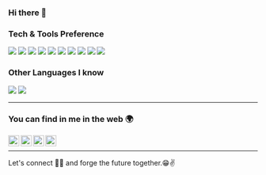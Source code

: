 ### Hi there 👋

<!-- INTRO CARD 
<img src="https://raw.githubusercontent.com/Souravdey777/Souravdey777/master/Card.png" width="100%" title="Intro Card" alt="Intro Card">
---
-->


### Tech & Tools Preference
<p>
<img src = "https://img.shields.io/badge/-HTML5-E34F26?style=flat&logo=html5&logoColor=white"> 
<img src = "https://img.shields.io/badge/-CSS3-1572B6?style=flat&logo=css3&logoColor=white">
<img src="https://img.shields.io/badge/-JavaScript-eed718?style=flat&logo=javascript&logoColor=ffffff">
<img src="https://img.shields.io/badge/-Python-black?style=flat&logo=python&logoColor=white">
<img src="https://img.shields.io/badge/-Express.js-787878?style=flat">
<img src="https://img.shields.io/badge/-Node.js-3C873A?style=flat&logo=Node.js&logoColor=white">
<img src="https://img.shields.io/badge/-MySQL-F29111?style=flat&logo=mysql&logoColor=FFFFFF">
<img src="http://img.shields.io/badge/-VS%20Code-007ACC?style=flat&logo=visual%20studio%20code&logoColor=white">
<img src="http://img.shields.io/badge/-Heroku-430098?style=flat&logo=heroku&logoColor=white">
<img src="http://img.shields.io/badge/-Github-000000?style=flat&logo=github&logoColor=FFFFFF">
</p>
  
### Other Languages I know
<img src="http://img.shields.io/badge/-Java-F89820?style=flat&logo=java&logoColor=white"> <img src="https://img.shields.io/badge/-C%20&%20C++-659ad2?style=flat&logo=c%2B%2B&logoColor=ffffff">

---

### You can find in me in the web 🌍
[<img align="left" alt="dariovasc | LinkedIn" width="22px" src="https://cdn.jsdelivr.net/npm/simple-icons@v3/icons/linkedin.svg" />][linkedin]
[<img align="left" alt="vasconcelosdario | Instagram" width="22px" src="https://cdn.jsdelivr.net/npm/simple-icons@v3/icons/instagram.svg" />][instagram]
[<img align="left" alt="dariogsv | Facebook" width="22px" src="https://cdn.jsdelivr.net/npm/simple-icons@3.13.0/icons/facebook.svg" />][facebook]
[<img align="left" alt="dgsv | @cin.ufpe.br" width="22px" src="https://cdn.jsdelivr.net/npm/simple-icons@3.13.0/icons/gmail.svg" />][gmail]
<br>
                                                                   
---

Let's connect 👨‍💻 and forge the future together.😁✌
<!--
**dariogsv/dariogsv** is a ✨ _special_ ✨ repository because its `README.md` (this file) appears on your GitHub profile.

Here are some ideas to get you started:

- 🔭 I’m currently working on ...
- 🌱 I’m currently learning ...
- 👯 I’m looking to collaborate on ...
- 🤔 I’m looking for help with ...
- 💬 Ask me about ...
- 📫 How to reach me: ...
- 😄 Pronouns: ...
- ⚡ Fun fact: ...
-->

[linkedin]: https://www.linkedin.com/in/dariovasc/
[instagram]: https://www.instagram.com/vasconcelosdario/
[facebook]: https://www.facebook.com/dariogsv/
[gmail]:mailto:dgsv@cin.ufpe.br
